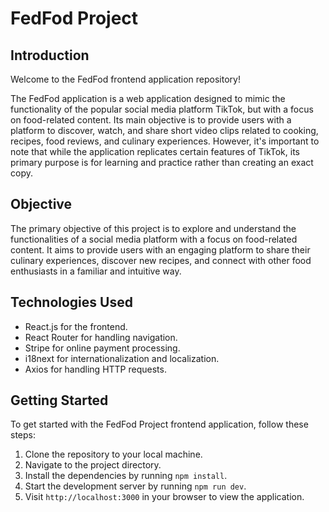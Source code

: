 # FedFod Project

## Introduction

Welcome to the FedFod frontend application repository!

The FedFod application is a web application designed to mimic the functionality of the popular social media platform TikTok, but with a focus on food-related content. Its main objective is to provide users with a platform to discover, watch, and share short video clips related to cooking, recipes, food reviews, and culinary experiences. However, it's important to note that while the application replicates certain features of TikTok, its primary purpose is for learning and practice rather than creating an exact copy.

## Objective

The primary objective of this project is to explore and understand the functionalities of a social media platform with a focus on food-related content. It aims to provide users with an engaging platform to share their culinary experiences, discover new recipes, and connect with other food enthusiasts in a familiar and intuitive way.

## Technologies Used

- React.js for the frontend.
- React Router for handling navigation.
- Stripe for online payment processing.
- i18next for internationalization and localization.
- Axios for handling HTTP requests.

## Getting Started

To get started with the FedFod Project frontend application, follow these steps:

1. Clone the repository to your local machine.
2. Navigate to the project directory.
3. Install the dependencies by running `npm install`.
4. Start the development server by running `npm run dev`.
5. Visit `http://localhost:3000` in your browser to view the application.
